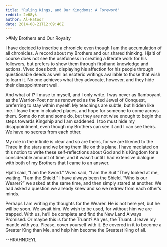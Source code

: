 ```yaml
---
title: "Ruling Kings, and Our Kingdoms: A Foreword"
reddit: 2e68yk
author: Al-Hatoor
date: 2014-08-21T12:09:40Z
---
```


&gt;#My Brothers and Our Royalty

I have decided to inscribe a chronicle even though I am the accumulation of all chronicles. A record about my Brothers and our shared thinking. Hjalti of course does not see the usefulness in creating a literate work for his followers, but prefers to show them through firsthand knowledge and actions. Vivec does both, displaying his affection for his people through questionable deeds as well as esoteric writings available to those that wish to learn it. No one achieves what they advocate, however, and they hide their disappointment well.

And what of I? I muse to myself, and I only write. I was never as flamboyant as the Warrior-Poet nor as renowned as the Red Jewel of Conquest, preferring to stay within myself. My teachings are subtle, but hidden like me. I leave them in cloaked places, and hope for someone to come across them. Some do not and some do, but they are not wise enough to begin the steps towards Kingship and I am saddened. I too must hide my disappointment, even though my Brothers can see it and I can see theirs. We have no secrets from each other.

My role in the infinite is clear and so are theirs, for we are likened to the Three in the stars and we bring them life on this plane. I have mediated on this notion to write these self-reflections about God and his Kingdom for a considerable amount of time, and it wasn’t until I had extensive dialogue with both of my Brothers that I came to an answer.

Hjalti said, “I am the Sword.” Vivec said, “I am the Suit.”They looked at me, waiting. “I am the Shield.” I have always been the Shield. “Who is our Wearer?” we asked at the same time, and then simply stared at another. We had asked a question we already knew and so we redrew from each other’s minds.

Perhaps I am writing my thoughts for the Wearer. He is not here yet, but he will be soon. We await him. We wish to be used, for without him we are trapped. With us, he’ll be complete and find the New Land Always Promised. Or maybe this is for the Truant? Ah yes, the Truant…I leave my mantle with you. Please, cover yourself with it. Be covered in it to become a Greater King than Me, and help him become the Greatest King of all.

--HRAHNDEYL

